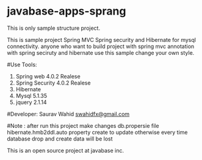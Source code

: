 # javabase-apps-sprang
This is only sample structure project.

This is sample project Spring MVC Spring security and  Hibernate for mysql connectivity.
anyone who want to build project with spring mvc annotation with spring seciruty and hibernate
use this sample change your own style.
	
#Use Tools:
  1. Spring web 4.0.2 Realese
  2. Spring Security 4.0.2 Realese
  3. Hibernate 
  5. Mysql 5.1.35
  6. jquery 2.1.14
  
#Developer: 
  Saurav Wahid <swahidfx@gmail.com>
  
#Note : after run this project make changes db.propersie file hibernate.hmb2ddl.auto property create to update
otherwise every time database drop and create data will be lost

This is an open source project at javabase inc.
